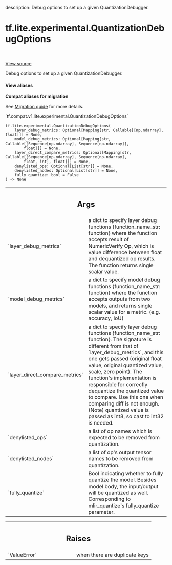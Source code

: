 description: Debug options to set up a given QuantizationDebugger.

<div itemscope itemtype="http://developers.google.com/ReferenceObject">
<meta itemprop="name" content="tf.lite.experimental.QuantizationDebugOptions" />
<meta itemprop="path" content="Stable" />
<meta itemprop="property" content="__init__"/>
</div>

# tf.lite.experimental.QuantizationDebugOptions

<!-- Insert buttons and diff -->

<table class="tfo-notebook-buttons tfo-api nocontent" align="left">

</table>

<a target="_blank" class="external" href="/code/stable/tensorflow/lite/tools/optimize/debugging/python/debugger.py">View source</a>



Debug options to set up a given QuantizationDebugger.

<section class="expandable">
  <h4 class="showalways">View aliases</h4>
  <p>
<b>Compat aliases for migration</b>
<p>See
<a href="https://www.tensorflow.org/guide/migrate">Migration guide</a> for
more details.</p>
<p>`tf.compat.v1.lite.experimental.QuantizationDebugOptions`</p>
</p>
</section>

<pre class="devsite-click-to-copy prettyprint lang-py tfo-signature-link">
<code>tf.lite.experimental.QuantizationDebugOptions(
    layer_debug_metrics: Optional[Mapping[str, Callable[[np.ndarray], float]]] = None,
    model_debug_metrics: Optional[Mapping[str, Callable[[Sequence[np.ndarray], Sequence[np.ndarray]],
        float]]] = None,
    layer_direct_compare_metrics: Optional[Mapping[str, Callable[[Sequence[np.ndarray], Sequence[np.ndarray],
        float, int], float]]] = None,
    denylisted_ops: Optional[List[str]] = None,
    denylisted_nodes: Optional[List[str]] = None,
    fully_quantize: bool = False
) -> None
</code></pre>



<!-- Placeholder for "Used in" -->


<!-- Tabular view -->
 <table class="responsive fixed orange">
<colgroup><col width="214px"><col></colgroup>
<tr><th colspan="2"><h2 class="add-link">Args</h2></th></tr>

<tr>
<td>
`layer_debug_metrics`<a id="layer_debug_metrics"></a>
</td>
<td>
a dict to specify layer debug functions
{function_name_str: function} where the function accepts result of
  NumericVerify Op, which is value difference between float and
  dequantized op results. The function returns single scalar value.
</td>
</tr><tr>
<td>
`model_debug_metrics`<a id="model_debug_metrics"></a>
</td>
<td>
a dict to specify model debug functions
{function_name_str: function} where the function accepts outputs from
  two models, and returns single scalar value for a metric. (e.g.
  accuracy, IoU)
</td>
</tr><tr>
<td>
`layer_direct_compare_metrics`<a id="layer_direct_compare_metrics"></a>
</td>
<td>
a dict to specify layer debug functions
{function_name_str: function}. The signature is different from that of
  `layer_debug_metrics`, and this one gets passed (original float value,
  original quantized value, scale, zero point). The function's
  implementation is responsible for correctly dequantize the quantized
  value to compare. Use this one when comparing diff is not enough.
  (Note) quantized value is passed as int8, so cast to int32 is needed.
</td>
</tr><tr>
<td>
`denylisted_ops`<a id="denylisted_ops"></a>
</td>
<td>
a list of op names which is expected to be removed from
quantization.
</td>
</tr><tr>
<td>
`denylisted_nodes`<a id="denylisted_nodes"></a>
</td>
<td>
a list of op's output tensor names to be removed from
quantization.
</td>
</tr><tr>
<td>
`fully_quantize`<a id="fully_quantize"></a>
</td>
<td>
Bool indicating whether to fully quantize the model.
Besides model body, the input/output will be quantized as well.
Corresponding to mlir_quantize's fully_quantize parameter.
</td>
</tr>
</table>



<!-- Tabular view -->
 <table class="responsive fixed orange">
<colgroup><col width="214px"><col></colgroup>
<tr><th colspan="2"><h2 class="add-link">Raises</h2></th></tr>

<tr>
<td>
`ValueError`<a id="ValueError"></a>
</td>
<td>
when there are duplicate keys
</td>
</tr>
</table>



